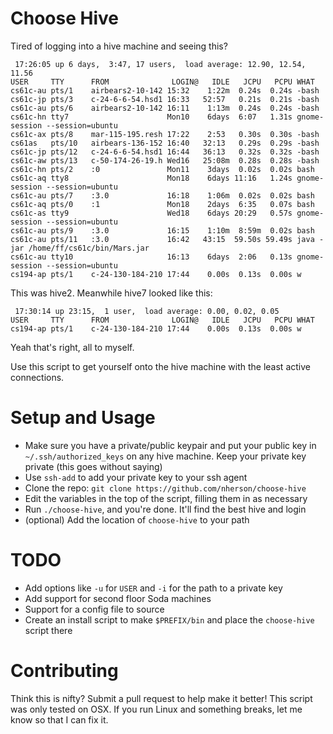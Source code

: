 Choose Hive
===========

Tired of logging into a hive machine and seeing this?

```
 17:26:05 up 6 days,  3:47, 17 users,  load average: 12.90, 12.54, 11.56
USER     TTY      FROM              LOGIN@   IDLE   JCPU   PCPU WHAT
cs61c-au pts/1    airbears2-10-142 15:32    1:22m  0.24s  0.24s -bash
cs61c-jp pts/3    c-24-6-6-54.hsd1 16:33   52:57   0.21s  0.21s -bash
cs61c-au pts/6    airbears2-10-142 16:11    1:13m  0.24s  0.24s -bash
cs61c-hn tty7                      Mon10    6days  6:07   1.31s gnome-session --session=ubuntu
cs61c-ax pts/8    mar-115-195.resh 17:22    2:53   0.30s  0.30s -bash
cs61as   pts/10   airbears-136-152 16:40   32:13   0.29s  0.29s -bash
cs61c-jp pts/12   c-24-6-6-54.hsd1 16:44   36:13   0.32s  0.32s -bash
cs61c-aw pts/13   c-50-174-26-19.h Wed16   25:08m  0.28s  0.28s -bash
cs61c-hn pts/2    :0               Mon11    3days  0.02s  0.02s bash
cs61c-aq tty8                      Mon18    6days 11:16   1.24s gnome-session --session=ubuntu
cs61c-au pts/7    :3.0             16:18    1:06m  0.02s  0.02s bash
cs61c-aq pts/0    :1               Mon18    2days  6:35   0.07s bash
cs61c-as tty9                      Wed18    6days 20:29   0.57s gnome-session --session=ubuntu
cs61c-au pts/9    :3.0             16:15    1:10m  8:59m  0.02s bash
cs61c-au pts/11   :3.0             16:42   43:15  59.50s 59.49s java -jar /home/ff/cs61c/bin/Mars.jar
cs61c-au tty10                     16:13    6days  2:06   0.13s gnome-session --session=ubuntu
cs194-ap pts/1    c-24-130-184-210 17:44    0.00s  0.13s  0.00s w
```

This was hive2.  Meanwhile hive7 looked like this:

```
 17:30:14 up 23:15,  1 user,  load average: 0.00, 0.02, 0.05
USER     TTY      FROM              LOGIN@   IDLE   JCPU   PCPU WHAT
cs194-ap pts/1    c-24-130-184-210 17:44    0.00s  0.13s  0.00s w
```

Yeah that's right, all to myself.

Use this script to get yourself onto the hive machine with the least active connections.


Setup and Usage
=====

* Make sure you have a private/public keypair and put your public key in `~/.ssh/authorized_keys` on any hive machine. Keep your private key private (this goes without saying)
* Use `ssh-add` to add your private key to your ssh agent
* Clone the repo: `git clone https://github.com/nherson/choose-hive`
* Edit the variables in the top of the script, filling them in as necessary
* Run `./choose-hive`, and you're done. It'll find the best hive and login
* (optional) Add the location of `choose-hive` to your path


TODO
=====
* Add options like `-u` for `USER` and `-i` for the path to a private key
* Add support for second floor Soda machines
* Support for a config file to source
* Create an install script to make `$PREFIX/bin` and place the `choose-hive` script there

Contributing
=======
Think this is nifty? Submit a pull request to help make it better!  This script was only tested on OSX.  If you run Linux and something breaks, let me know so that I can fix it.
